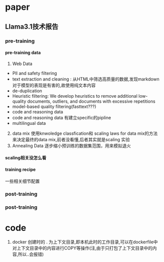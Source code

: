 # paper
## Llama3.1技术报告

### pre-training
#### pre-training data
1. Web Data
- PII and safety filtering
- text extraction and cleaning : 
从HTML中筛选高质量的数据,发现markdown对于模型的表现是有害的,故使用纯文本内容
- de-duplication
- Heuristic filtering:
We develop heuristics to remove additional low-quality documents, outliers, and documents with excessive repetitions
- model-based quality filtering(fasttext???)
- code and reasoning data
- code and reasoning data 有建立specific的pipline
- multilingual data
2. data mix
使用knwoledge classfication和 scaling laws for data mix的方法来决定最终的data mix,前者没看懂,后者其实就是scaling 实验
3. Annealing Data
逐步缩小预训练的数据集范围，用来模拟退火
#### scaling相关没怎么看
#### training recipe
一些相关细节配置
### post-training



### post-training

# code 
1. docker 创建时的 . 为上下文目录,即本机此时的工作目录,可以在dockerfile中对上下文目录中的内容进行COPY等操作(注,由于只打包了上下文目录中的内容,所以..会报错)